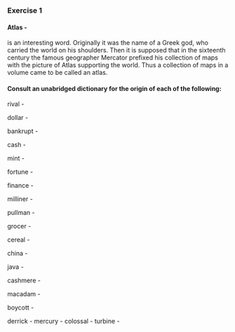 ### Exercise 1

#### Atlas - 
is an interesting word. Originally it was the name of a Greek god, who carried the world on his shoulders. Then it is supposed that in the sixteenth century the famous geographer Mercator prefixed his collection of maps with the picture of Atlas supporting the world. Thus a collection of maps in a volume came to be called an atlas. 


#### Consult an unabridged dictionary for the origin of each of the following:

rival - 

dollar - 

bankrupt - 

cash - 

mint -

fortune - 

finance - 

milliner - 

pullman - 

grocer - 

cereal - 

china - 

java - 

cashmere - 

macadam - 

boycott -

derrick - 
mercury - 
colossal - 
turbine -
